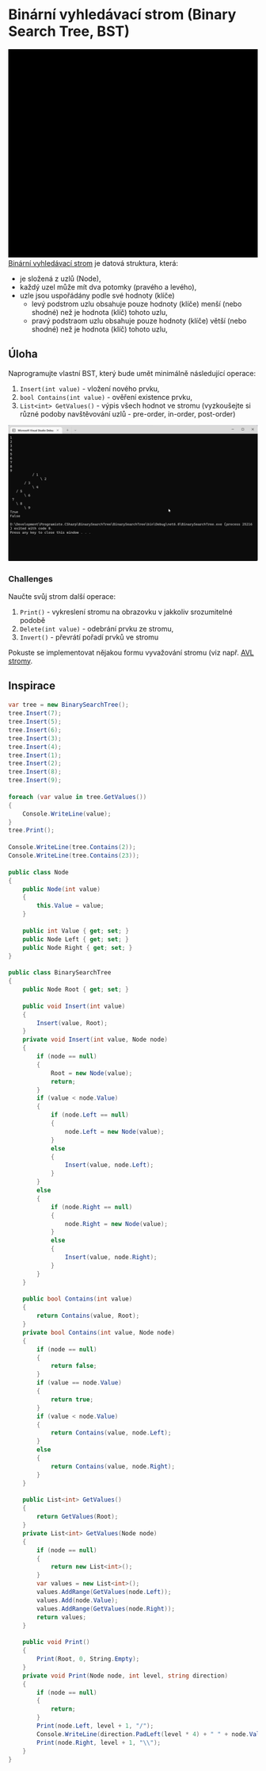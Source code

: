 ﻿# Binární vyhledávací strom (Binary Search Tree, BST)
![Bst Wikipedia](bst-wikipedia.png)
[Binární vyhledávací strom](https://cs.wikipedia.org/wiki/Bin%C3%A1rn%C3%AD_vyhled%C3%A1vac%C3%AD_strom) je datová struktura, která:
* je složená z uzlů (Node),
* každý uzel může mít dva potomky (pravého a levého),
* uzle jsou uspořádány podle své hodnoty (klíče)
    * levý podstrom uzlu obsahuje pouze hodnoty (klíče) menší (nebo shodné) než je hodnota (klíč) tohoto uzlu,
    * pravý podstraom uzlu obsahuje pouze hodnoty (klíče) větší (nebo shodné) než je hodnota (klíč) tohoto uzlu,

## Úloha
Naprogramujte vlastní BST, který bude umět minimálně následující operace:
1. `Insert(int value)` - vložení nového prvku,
1. `bool Contains(int value)` - ověření existence prvku,
1. `List<int> GetValues()` - výpis všech hodnot ve stromu (vyzkoušejte si různé podoby navštěvování uzlů - pre-order, in-order, post-order)

![Screenshot](screenshot.png)

### Challenges
Naučte svůj strom další operace:
1. `Print()` - vykreslení stromu na obrazovku v jakkoliv srozumitelné podobě
1. `Delete(int value)` - odebrání prvku ze stromu,
1. `Invert()` - převrátí pořadí prvků ve stromu

Pokuste se implementovat nějakou formu vyvažování stromu (viz např. [AVL stromy](https://cs.wikipedia.org/wiki/AVL-strom).

## Inspirace
```csharp
var tree = new BinarySearchTree();
tree.Insert(7);
tree.Insert(5);
tree.Insert(6);
tree.Insert(3);
tree.Insert(4);
tree.Insert(1);
tree.Insert(2);
tree.Insert(8);
tree.Insert(9);

foreach (var value in tree.GetValues())
{
	Console.WriteLine(value);
}
tree.Print();

Console.WriteLine(tree.Contains(2));
Console.WriteLine(tree.Contains(23));

public class Node
{
	public Node(int value)
	{
		this.Value = value;
	}

	public int Value { get; set; }
	public Node Left { get; set; }
	public Node Right { get; set; }
}

public class BinarySearchTree
{
	public Node Root { get; set; }

	public void Insert(int value)
	{
		Insert(value, Root);
	}
	private void Insert(int value, Node node)
	{
		if (node == null)
		{
			Root = new Node(value);
			return;
		}
		if (value < node.Value)
		{
			if (node.Left == null)
			{
				node.Left = new Node(value);
			}
			else
			{
				Insert(value, node.Left);
			}
		}
		else
		{
			if (node.Right == null)
			{
				node.Right = new Node(value);
			}
			else
			{
				Insert(value, node.Right);
			}
		}
	}

	public bool Contains(int value)
	{
		return Contains(value, Root);
	}
	private bool Contains(int value, Node node)
	{
		if (node == null)
		{
			return false;
		}
		if (value == node.Value)
		{
			return true;
		}
		if (value < node.Value)
		{
			return Contains(value, node.Left);
		}
		else
		{
			return Contains(value, node.Right);
		}
	}

	public List<int> GetValues()
	{
		return GetValues(Root);
	}
	private List<int> GetValues(Node node)
	{
		if (node == null)
		{
			return new List<int>();
		}
		var values = new List<int>();
		values.AddRange(GetValues(node.Left));
		values.Add(node.Value);
		values.AddRange(GetValues(node.Right));
		return values;
	}

	public void Print()
	{
		Print(Root, 0, String.Empty);
	}
	private void Print(Node node, int level, string direction)
	{
		if (node == null)
		{
			return;
		}
		Print(node.Left, level + 1, "/");
		Console.WriteLine(direction.PadLeft(level * 4) + " " + node.Value.ToString().PadRight(4));
		Print(node.Right, level + 1, "\\");
	}
}
```